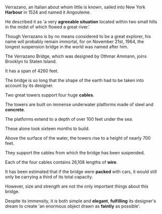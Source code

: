 Verrazano, an Italian about whom little is known, sailed into New York **Harbour** in 1524 and named it Angouleme. 

He described it as 'a very **agreeable situation** located within two small hills in the midst of which flowed a great river.'

Though Verrazano is by no means considered to be a great explorer, his name will probably remain immortal, for on November 21st, 1964, the longest suspension bridge in the world was named after him.





The Verrazano Bridge, which was designed by Othmar Ammann, joins Brooklyn to Staten Island. 

It has a span of 4260 feet. 

The bridge is so long that the shape of the earth had to be taken into account by its designer. 

Two great towers support four huge **cables**. 

The towers are built on immense underwater platforms made of steel and **concrete**. 

The platforms extend to a depth of over 100 feet under the sea. 

These alone took sixteen months to build. 

Above the surface of the water, the towers rise to a height of nearly 700 feet. 

They support the cables from which the bridge has been suspended. 

Each of the four cables contains 26,108 lengths of **wire**. 

It has been estimated that if the bridge were **packed** with cars, it would still only be carrying a third of its total capacity. 

However, size and strength are not the only important things about this bridge. 

Despite its immensity, it is both simple and **elegant**, **fulfilling** its designer's dream to create 'an enormous object drawn as **faintly** as possible'.
